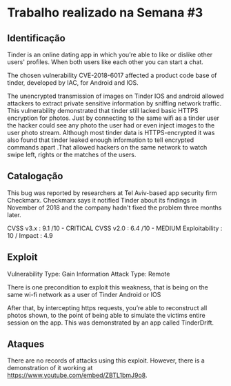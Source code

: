
# Trabalho realizado na Semana #3

## Identificação

Tinder is an online dating app in which you’re able to like or dislike other users' profiles. When both users like each other you can start a chat.

The chosen vulnerability CVE-2018-6017 affected a product code base of tinder, developed by IAC, for Android and IOS.

The unencrypted transmission of images on Tinder IOS and android allowed attackers to extract private sensitive information by sniffing network traffic. This vulnerability demonstrated that tinder still lacked basic HTTPS encryption for photos.
Just by connecting to the same wifi as a tinder user the hacker could see any photo the user had or even inject images to the user photo stream.
Although most tinder data is HTTPS-encrypted it was also found that tinder leaked enough information to tell encrypted commands apart .That allowed hackers on the same network to watch swipe left, rights or the matches of the users.


## Catalogação

This bug was reported by researchers at Tel Aviv-based app security firm Checkmarx. Checkmarx says it notified Tinder about its findings in November of 2018 and the company hadn't fixed the problem three months later.

CVSS v3.x : 9.1 /10 - CRITICAL
CVSS v2.0 : 6.4 /10 - MEDIUM
Exploitability : 10 / Impact : 4.9


## Exploit

Vulnerability Type: Gain Information
Attack Type: Remote

There is one precondition to exploit this weakness, that is being on the same wi-fi network as a user of Tinder Android or IOS

After that, by intercepting https requests, you’re able to reconstruct all photos shown, to the point of being able to simulate the victims entire session on the app. This was demonstrated by an app called TinderDrift. 

## Ataques

There are no records of attacks using this exploit. However, there is a demonstration of it working at https://www.youtube.com/embed/ZBTL1bmJ9o8.
